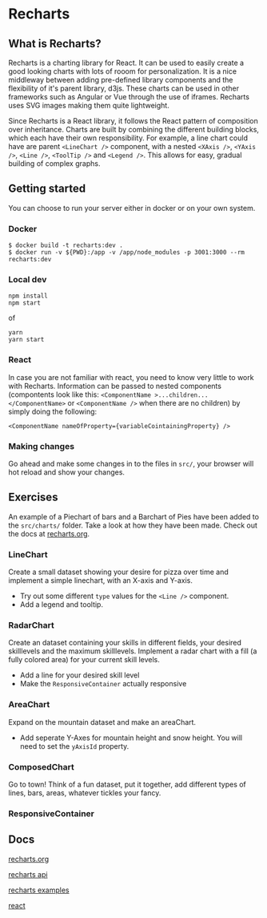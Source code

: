 # Recharts

## What is Recharts?

Recharts is a charting library for React. It can be used to easily create a good looking charts with lots of rooom for personalization. It is a nice middleway between adding pre-defined library components and the flexibility of it's parent library, d3js. These charts can be used in other frameworks such as Angular or Vue through the use of iframes. Recharts uses SVG images making them quite lightweight.

Since Recharts is a React library, it follows the React pattern of composition over inheritance. Charts are built by combining the different building blocks, which each have their own responsibility. For example, a line chart could have are parent `<LineChart />` component, with a nested `<XAxis />`, `<YAxis />`, `<Line />`, `<ToolTip />` and `<Legend />`. This allows for easy, gradual building of complex graphs.

## Getting started

You can choose to run your server either in docker or on your own system.

### Docker

```
$ docker build -t recharts:dev .
$ docker run -v ${PWD}:/app -v /app/node_modules -p 3001:3000 --rm recharts:dev
```

### Local dev

```
npm install
npm start
```

of

```
yarn
yarn start
```

### React

In case you are not familiar with react, you need to know very little to work with Recharts. Information can be passed to nested components (compontents look like this: `<ComponentName >...children...</ComponentName>` or `<ComponentName />` when there are no children) by simply doing the following:

```
<ComponentName nameOfProperty={variableCointainingProperty} />
```

### Making changes

Go ahead and make some changes in to the files in `src/`, your browser will hot reload and show your changes.

## Exercises

An example of a Piechart of bars and a Barchart of Pies have been added to the `src/charts/` folder. Take a look at how they have been made. Check out the docs at [recharts.org](recharts.org).

### LineChart

Create a small dataset showing your desire for pizza over time and implement a simple linechart, with an X-axis and Y-axis.

- Try out some different `type` values for the `<Line />` component.
- Add a legend and tooltip.

### RadarChart

Create an dataset containing your skills in different fields, your desired skilllevels and the maximum skilllevels. Implement a radar chart with a fill (a fully colored area) for your current skill levels.

- Add a line for your desired skill level
- Make the `ResponsiveContainer` actually responsive

### AreaChart

Expand on the mountain dataset and make an areaChart.

- Add seperate Y-Axes for mountain height and snow height. You will need to set the `yAxisId` property.

### ComposedChart

Go to town! Think of a fun dataset, put it together, add different types of lines, bars, areas, whatever tickles your fancy.

### ResponsiveContainer

## Docs

[recharts.org](recharts.org)

[recharts api ](http://recharts.org/en-US/api)

[recharts examples](http://recharts.org/en-US/examples)

[react](reactjs.org)
